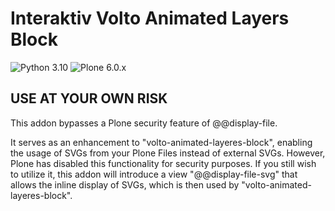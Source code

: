 # Interaktiv Volto Animated Layers Block

![Python 3.10](https://img.shields.io/badge/Python-3.10-blue.svg)
![Plone 6.0.x](https://img.shields.io/badge/Plone-6.0.x-blue.svg)

## USE AT YOUR OWN RISK

This addon bypasses a Plone security feature of @@display-file.

It serves as an enhancement to "volto-animated-layeres-block", enabling the usage of SVGs from your Plone Files instead of external SVGs. 
However, Plone has disabled this functionality for security purposes. If you still wish to utilize it, 
this addon will introduce a view "@@display-file-svg" that allows the inline display of SVGs, which is then used by "volto-animated-layeres-block".